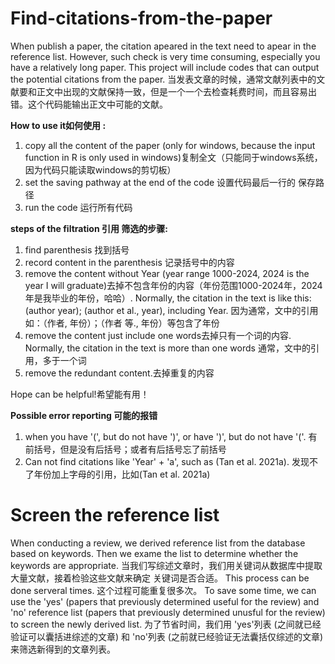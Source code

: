 # Find-citations-from-the-paper
When publish a paper, the citation apeared in the text need to apear in the reference list. However, such check is very time consuming, especially you have a relatively long paper.
This project will include codes that can output the potential citations from the paper.
当发表文章的时候，通常文献列表中的文献要和正文中出现的文献保持一致，但是一个一个去检查耗费时间，而且容易出错。这个代码能输出正文中可能的文献。

**How to use it如何使用 :**
1. copy all the content of the paper (only for windows, because the input function in R is only used in windows)复制全文（只能同于windows系统，因为代码只能读取windows的剪切板）
2. set the saving pathway at the end of the code 设置代码最后一行的 保存路径
3. run the code 运行所有代码

**steps of the filtration 引用 筛选的步骤:**
1. find parenthesis 找到括号
2. record content in the parenthesis 记录括号中的内容
3. remove the content without Year (year range 1000-2024, 2024 is the year I will graduate)去掉不包含年份的内容（年份范围1000-2024年，2024年是我毕业的年份，哈哈）. Normally, the citation in the text is like this: (author year); (author et al., year), including Year. 因为通常，文中的引用如：（作者, 年份）；（作者 等., 年份）等包含了年份
4. remove the content just include one words去掉只有一个词的内容. Normally, the citation in the text is more than one words 通常，文中的引用，多于一个词
5. remove the redundant content.去掉重复的内容

Hope can be helpful!希望能有用！

**Possible error reporting 可能的报错**
1. when you have '(', but do not have ')', or have ')', but do not have '('. 有前括号，但是没有后括号；或者有后括号忘了前括号
2. Can not find citations like 'Year' + 'a', such as (Tan et al. 2021a). 发现不了年份加上字母的引用，比如(Tan et al. 2021a)


# Screen the reference list
When conducting a review, we derived reference list from the database based on keywords. Then we exame the list to determine whether the keywords are appropriate. 当我们写综述文章时，我们用关键词从数据库中提取大量文献，接着检验这些文献来确定 关键词是否合适。
This process can be done serveral times. 这个过程可能重复很多次。
To save some time, we can use the 'yes' (papers that previously determined useful for the review) and 'no' reference list (papers that previously determined unusful for the review) to screen the newly derived list. 为了节省时间，我们用 'yes'列表 (之间就已经验证可以囊括进综述的文章) 和 'no'列表 (之前就已经验证无法囊括仅综述的文章) 来筛选新得到的文章列表。
